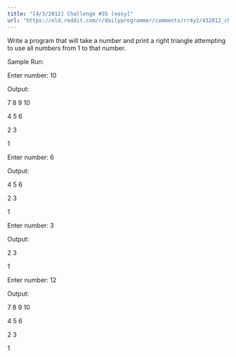 ```yaml
---
title: "[4/3/2012] Challenge #35 [easy]"
url: "https://old.reddit.com/r/dailyprogrammer/comments/rr4y2/432012_challenge_35_easy/"
---
```


Write a program that will take a number and print a right triangle attempting to use all numbers from 1 to that number.



Sample Run:



Enter number:  10

Output:

7 8 9 10

4 5 6

2 3

1



Enter number:  6

Output:

4 5 6

2 3

1



Enter number:  3

Output:

2 3

1



Enter number:  12

Output:

7 8 9 10

4 5 6

2 3

1
